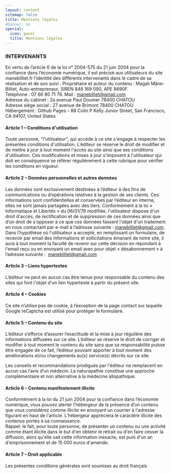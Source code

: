 ```yaml
---
layout: content
sitemap: false
title: Mentions légales
#banner: on
special:
  icon: gavel
  title: Mentions légales
---
```


### INTERVENANTS
En vertu de l’article 6 de la loi n° 2004-575 du 21 juin 2004 pour la confiance dans l’économie numérique, il est précisé aux utilisateurs du site manebilliet.fr l’identité des différents intervenants dans le cadre de sa réalisation et de son suivi :
Propriétaire et auteur du contenu : Magali Mâne-Billiet, Auto-entrepreneur, SIREN 848 169 090, APE 8690F.  
Téléphone : 07 66 80 71 76. Mail : manebilliet@gmail.com  
Adresse du cabinet : 2a avenue Paul Doumer 78400 CHATOU  
Adresse siège social : 27 avenue de Brimont 78400 CHATOU  
Hébergement : Github Pages – 88 Colin P Kelly Junior Street, San Francisco, CA 94107, United States

#### Article 1 – Conditions d'utilisation
Toute personne, "l'utilisateur", qui accède à ce site s'engage à respecter les présentes conditions d'utilisation.
L’éditeur se réserve le droit de modifier et de mettre à jour à tout moment l'accès au site ainsi que ses conditions d'utilisation. Ces modifications et mises à jour s'imposent à l'utilisateur qui doit en conséquence se référer régulièrement à cette rubrique pour vérifier les conditions en vigueur.
 
#### Article 2 – Données personnelles et autres données
Les données sont exclusivement destinées à l’éditeur à des fins de communications ou d’opérations relatives à la gestion de ses clients. Ces informations sont confidentielles et conservées par l’éditeur en interne, elles ne sont jamais partagées avec des tiers. Conformément à la loi « Informatique et Libertés » du 06/01/78 modifiée, l'utilisateur dispose d'un droit d'accès, de rectification et de suppression de ces données ainsi que d’un droit de s'opposer à ce que ces données fassent l'objet d'un traitement en nous contactant par e-mail à l’adresse suivante : manebilliet@gmail.com.  
Dans l’hypothèse où l'utilisateur a accepté, en remplissant un formulaire, de recevoir par email des informations et sollicitations émanant de notre site, il aura à tout moment la faculté de revenir sur cette décision en répondant à l'email reçu ou en envoyant un email avec pour objet « désabonnement » à l’adresse suivante :  manebilliet@gmail.com
 
#### Article 3 – Liens hypertextes
L’éditeur ne peut en aucun cas être tenue pour responsable du contenu des sites qui font l'objet d'un lien hypertexte à partir du présent site.
 
#### Article 4 – Cookies
Ce site n’utilise pas de cookie, à l’exception de la page contact sur laquelle Google reCaptcha est utilisé pour protéger le formulaire.

#### Article 5 – Contenu du site
L’éditeur s’efforce d’assurer l’exactitude et la mise à jour régulière des informations diffusées sur ce site. L’éditeur se réserve le droit de corriger et modifier à tout moment le contenu du site sans que sa responsabilité puisse être engagée de ce fait, l’éditeur pouvant apporter à tout moment des améliorations et/ou changements au(x) service(s) décrits sur ce site.

Les conseils et recommandations prodigués par l'éditeur ne remplacent en aucun cas l’avis d’un médecin. La naturopathie constitue une approche complémentaire et non alternative à la médecine allopathique.
 
#### Article 6 – Contenu manifestement illicite
Conformément à la loi du 21 juin 2004 pour la confiance dans l’économie numérique, vous pouvez alerter l’hébergeur de la présence d’un contenu que vous considérez comme illicite en envoyant un courrier à l'adresse figurant en haut de l'article. L’hébergeur appréciera le caractère illicite des contenus portés à sa connaissance.  
Rappel: le fait, pour toute personne, de présenter un contenu ou une activité comme étant illicite dans le but d'en obtenir le retrait ou d'en faire cesser la diffusion, alors qu'elle sait cette information inexacte, est puni d'un an d'emprisonnement et de 15 000 euros d'amende.
 
#### Article 7 – Droit applicable
Les présentes conditions générales sont soumises au droit français
